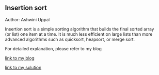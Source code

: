 ## Insertion sort

Author: Ashwini Uppal


Insertion sort is a simple sorting algorithm that builds the final sorted array (or list) one item at a time. It is much less efficient on large lists than more advanced algorithms such as quicksort, heapsort, or merge sort.

For detailed explanation, please refer to my blog


[link to my blog](./blog.md)

[link to my solution](./insertionSort.js)